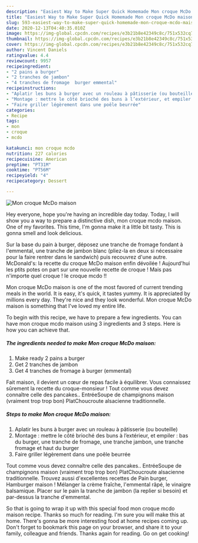 ```yaml
---
description: "Easiest Way to Make Super Quick Homemade Mon croque McDo maison"
title: "Easiest Way to Make Super Quick Homemade Mon croque McDo maison"
slug: 593-easiest-way-to-make-super-quick-homemade-mon-croque-mcdo-maison
date: 2020-12-13T04:40:35.010Z
image: https://img-global.cpcdn.com/recipes/e3b21b8e42349c8c/751x532cq70/mon-croque-mcdo-maison-photo-principale-de-la-recette.jpg
thumbnail: https://img-global.cpcdn.com/recipes/e3b21b8e42349c8c/751x532cq70/mon-croque-mcdo-maison-photo-principale-de-la-recette.jpg
cover: https://img-global.cpcdn.com/recipes/e3b21b8e42349c8c/751x532cq70/mon-croque-mcdo-maison-photo-principale-de-la-recette.jpg
author: Vincent Daniels
ratingvalue: 4.4
reviewcount: 9957
recipeingredient:
- "2 pains a burger"
- "2 tranches de jambon"
- "4 tranches de fromage  burger emmental"
recipeinstructions:
- "Aplatir les buns à burger avec un rouleau à pâtisserie (ou bouteille)"
- "Montage : mettre le côté brioché des buns à l’extérieur, et empiler : bas du burger, une tranche de fromage, une tranche jambon, une tranche fromage et haut du burger"
- "Faire griller légèrement dans une poêle beurrée"
categories:
- Recipe
tags:
- mon
- croque
- mcdo

katakunci: mon croque mcdo 
nutrition: 227 calories
recipecuisine: American
preptime: "PT31M"
cooktime: "PT56M"
recipeyield: "4"
recipecategory: Dessert

---
```



![Mon croque McDo maison](https://img-global.cpcdn.com/recipes/e3b21b8e42349c8c/751x532cq70/mon-croque-mcdo-maison-photo-principale-de-la-recette.jpg)

Hey everyone, hope you're having an incredible day today. Today, I will show you a way to prepare a distinctive dish, mon croque mcdo maison. One of my favorites. This time, I'm gonna make it a little bit tasty. This is gonna smell and look delicious.

Sur la base du pain à burger, déposez une tranche de fromage fondant à l&#39;emmental, une tranche de jambon blanc (pliez-la en deux si nécessaire pour la faire rentrer dans le sandwich) puis recouvrez d&#39;une autre. McDonald&#39;s: la recette du croque McDo maison enfin dévoilée ! Aujourd&#39;hui les ptits potes on part sur une nouvelle recette de croque ! Mais pas n&#39;importe quel croque ! le croque mcdo !!

Mon croque McDo maison is one of the most favored of current trending meals in the world. It is easy, it's quick, it tastes yummy. It is appreciated by millions every day. They're nice and they look wonderful. Mon croque McDo maison is something that I've loved my entire life.


To begin with this recipe, we have to prepare a few ingredients. You can have mon croque mcdo maison using 3 ingredients and 3 steps. Here is how you can achieve that.

<!--inarticleads1-->

##### The ingredients needed to make Mon croque McDo maison:

1. Make ready 2 pains a burger
1. Get 2 tranches de jambon
1. Get 4 tranches de fromage à burger (emmental)


Fait maison, il devient un cœur de repas facile à équilibrer. Vous connaissez sûrement la recette du croque-monsieur ! Tout comme vous devez connaître celle des pancakes.. EntréeSoupe de champignons maison (vraiment trop trop bon) PlatChoucroute alsacienne traditionnelle. 

<!--inarticleads2-->

##### Steps to make Mon croque McDo maison:

1. Aplatir les buns à burger avec un rouleau à pâtisserie (ou bouteille)
1. Montage : mettre le côté brioché des buns à l’extérieur, et empiler : bas du burger, une tranche de fromage, une tranche jambon, une tranche fromage et haut du burger
1. Faire griller légèrement dans une poêle beurrée


Tout comme vous devez connaître celle des pancakes.. EntréeSoupe de champignons maison (vraiment trop trop bon) PlatChoucroute alsacienne traditionnelle. Trouvez aussi d&#39;excellentes recettes de Pain burger, Hamburger maison ! Mélanger la crème fraîche, l&#39;emmental râpé, le vinaigre balsamique. Placer sur le pain la tranche de jambon (la replier si besoin) et par-dessus la tranche d&#39;emmental. 

So that is going to wrap it up with this special food mon croque mcdo maison recipe. Thanks so much for reading. I'm sure you will make this at home. There's gonna be more interesting food at home recipes coming up. Don't forget to bookmark this page on your browser, and share it to your family, colleague and friends. Thanks again for reading. Go on get cooking!
